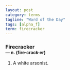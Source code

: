 ```yaml
---
layout: post
category: terms
tagline: "Word of the Day"
tags: [alpha_f]
term: firecracker
---
```


<h3>Firecracker<br/> <small>&mdash; n. (fire<span>&middot;</span>crack<span>&middot;</span>er)</small></h3>
<p><ol><li>A white arsonist.</li>
</ol></p>
